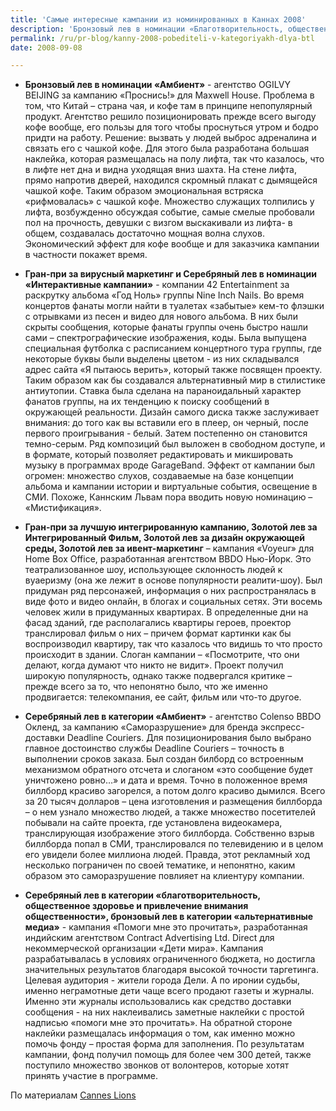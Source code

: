 ```yaml
---
title: 'Самые интересные кампании из номинированных в Каннах 2008'
description: 'Бронзовый лев в номинации «Благотворительность, общественное здоровье, привлечение внимания общественности» принадлежит рекламному агентству DRAFTFCB CHINA , за кампанию для Ассоциации Кормящих Грудью Гонконга. Большинство людей понимают пользу грудного вскармливания, однако кормление грудью – это практическая проблема, потому что молодая мама может сделать это только в общественном туалете. Была разработана кампания «Питание в туалете». Сначала некоторым представителям власти было предложено самим попробовать испытать на себе - что это такое, есть в общественном туалете. Акция получила широкое освещение в СМИ. Глава правительства Дональд Цанг, отказался принимать участие в проекте (что послужило дополнительным толчком к обсуждению в СМИ), однако вопрос об устройстве мест для кормления грудью был включен в повестку дня на уровне правительства.'
permalink: /ru/pr-blog/kanny-2008-pobediteli-v-kategoriyakh-dlya-btl
date: 2008-09-08

---
```


<ul>
<li>

<strong>Бронзовый лев в номинации «Амбиент»</strong> - агентство OGILVY BEIJING за кампанию «Проснись!» для Maxwell House. Проблема в том, что Китай – страна чая, и кофе там в принципе непопулярный продукт. Агентство решило позиционировать прежде всего выгоду кофе вообще, его пользы для того чтобы проснуться утром и бодро придти на работу. Решение: вызвать у людей выброс адреналина и связать его с чашкой кофе. Для этого была разработана большая наклейка, которая размещалась на полу лифта, так что  казалось, что в лифте нет дна и видна уходящая вниз шахта. На стене лифта, прямо напротив дверей, находился скромный плакат с дымящейся чашкой кофе. Таким образом эмоциональная встряска «рифмовалась» с чашкой кофе. Множество служащих толпились у лифта, возбужденно обсуждая событие, самые смелые пробовали пол на прочность, девушки с визгом выскакивали из лифта-  в общем, создавалась достаточно мощная волна слухов. Экономический эффект для кофе вообще и для заказчика кампании в частности покажет время.</li><li>

<strong>Гран-при за вирусный маркетинг и Серебряный лев в номинации «Интерактивные кампании»</strong> - компании 42 Entertainment за раскрутку альбома «Год Ноль» группы Nine Inch Nails. Во время концертов фанаты могли найти в туалетах «забытые» кем-то флэшки с отрывками из песен и видео для нового альбома. В них  были скрыты сообщения, которые фанаты группы очень быстро нашли сами – спектрографические изображения, коды. Была выпущена специальная футболка с расписанием концертного тура группы, где некоторые буквы были выделены цветом -  из них складывался адрес сайта «Я пытаюсь верить», который также посвящен проекту. Таким образом как бы создавался альтернативный мир в стилистике антиутопии. Ставка была сделана на параноидальный характер фанатов группы, на их тенденцию к поиску сообщений в окружающей реальности. Дизайн самого диска также заслуживает внимания: до того как вы вставили его в плеер, он черный, после первого проигрывания  - белый. Затем постепенно он становится темно-серым. Ряд композиций был выложен в свободном доступе, и в формате, который позволяет редактировать и микшировать музыку в программах вроде GarageBand. Эффект от кампании был огромен: множество слухов, создаваемые на базе концепции альбома и кампании истории и виртуальные события, освещение в СМИ. Похоже, Каннским Львам пора вводить новую номинацию – «Мистификация».</li><li>

<strong>Гран-при за лучшую интегрированную кампанию, Золотой лев за Интегрированный Фильм, Золотой лев за дизайн окружающей среды, Золотой лев за ивент-маркетинг</strong> – кампания «Voyeur» для Home Box Office, разработанная агентством BBDO Нью-Йорк. Это театрализованное шоу, использующее склонность людей к вуаеризму (она же лежит в основе популярности реалити-шоу). Был придуман ряд персонажей, информация о них распространялась в виде фото и видео онлайн, в блогах и социальных сетях. Эти восемь человек жили в придуманных квартирах. В определенные дни на фасад зданий, где располагались квартиры героев, проектор транслировал фильм о них – причем формат картинки как бы воспроизводил квартиру, так что казалось что видишь то что просто происходит в здании. Слоган кампании – «Посмотрите, что они делают, когда думают что никто не видит». Проект получил широкую популярность, однако также подвергался критике – прежде всего за то, что непонятно было, что же именно продвигается: телекомпания, ее сайт, фильм или что-то другое. </li><li>

<strong>Серебряный лев в категории «Амбиент»</strong> - агентство Colenso BBDO Окленд, за кампанию «Саморазрушение» для бренда экспресс-доставки Deadline Couriers. Для позиционирования было выбрано главное достоинство службы Deadline Couriers – точность в выполнении сроков заказа. Был создан билборд со встроенным механизмом обратного отсчета и слоганом «это сообщение будет уничтожено ровно…» и дата и время. Точно в положенное время биллборд красиво загорелся, а потом долго красиво дымился. Всего за 20 тысяч долларов – цена изготовления и размещения биллборда – о нем узнало множество людей, а также множество посетителей побывали на сайте проекта, где установлена видеокамера, транслирующая изображение этого биллборда. Собственно взрыв биллборда попал в СМИ, транслировался по телевидению и в целом его увидели более миллиона людей. Правда, этот рекламный ход несколько пограничен по своей тематике, и непонятно, каким образом это саморазрушение повлияет на клиентуру компании.</li><li>

<strong>Серебряный лев в категории «благотворительность, общественное здоровье и привлечение внимания общественности», бронзовый лев в категории «альтернативные медиа»</strong> - кампания «Помоги мне это прочитать», разработанная индийским агентством Contract Advertising Ltd. Direct для некоммерческой организации «Дети мира». Кампания разрабатывалась в условиях ограниченного бюджета, но достигла значительных результатов благодаря высокой точности таргетинга. Целевая аудитория  - жители города Дели. А по иронии судьбы, именно неграмотные дети чаще всего продают газеты и журналы. Именно эти журналы использовались как средство доставки сообщения  - на них наклеивались заметные наклейки с простой надписью «помоги мне это прочитать».  На обратной стороне наклейки размещалась информация о том, как именно можно помочь фонду – простая форма для заполнения. По результатам кампании, фонд получил помощь для более чем 300 детей, также поступило множество звонков от волонтеров, которые хотят принять участие в программе. </li></ul>

По материалам <a href="http://www.canneslions.com/">Cannes Lions </a>

